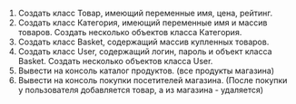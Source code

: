1. Создать класс Товар, имеющий переменные имя, цена, рейтинг.
2. Создать класс Категория, имеющий переменные имя и массив товаров. Создать несколько объектов класса Категория.
3. Создать класс Basket, содержащий массив купленных товаров.
4. Создать класс User, содержащий логин, пароль и объект класса Basket. Создать несколько объектов класса User.
5. Вывести на консоль каталог продуктов. (все продукты магазина)
6. Вывести на консоль покупки посетителей магазина. (После покупки у пользователя добавляется товар, а из магазина - удаляется)